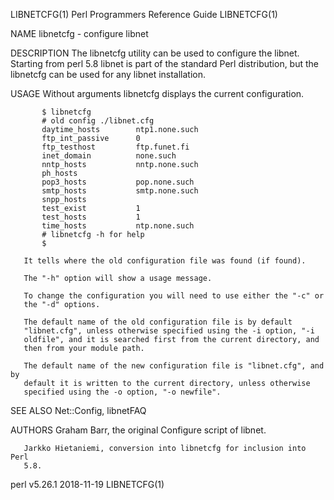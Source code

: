 LIBNETCFG(1)           Perl Programmers Reference Guide          LIBNETCFG(1)

NAME
       libnetcfg - configure libnet

DESCRIPTION
       The libnetcfg utility can be used to configure the libnet.  Starting
       from perl 5.8 libnet is part of the standard Perl distribution, but
       the libnetcfg can be used for any libnet installation.

USAGE
       Without arguments libnetcfg displays the current configuration.

           $ libnetcfg
           # old config ./libnet.cfg
           daytime_hosts        ntp1.none.such
           ftp_int_passive      0
           ftp_testhost         ftp.funet.fi
           inet_domain          none.such
           nntp_hosts           nntp.none.such
           ph_hosts
           pop3_hosts           pop.none.such
           smtp_hosts           smtp.none.such
           snpp_hosts
           test_exist           1
           test_hosts           1
           time_hosts           ntp.none.such
           # libnetcfg -h for help
           $

       It tells where the old configuration file was found (if found).

       The "-h" option will show a usage message.

       To change the configuration you will need to use either the "-c" or
       the "-d" options.

       The default name of the old configuration file is by default
       "libnet.cfg", unless otherwise specified using the -i option, "-i
       oldfile", and it is searched first from the current directory, and
       then from your module path.

       The default name of the new configuration file is "libnet.cfg", and by
       default it is written to the current directory, unless otherwise
       specified using the -o option, "-o newfile".

SEE ALSO
       Net::Config, libnetFAQ

AUTHORS
       Graham Barr, the original Configure script of libnet.

       Jarkko Hietaniemi, conversion into libnetcfg for inclusion into Perl
       5.8.

perl v5.26.1                      2018-11-19                     LIBNETCFG(1)
